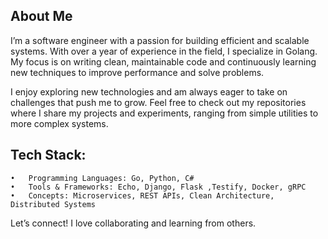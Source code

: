 ## About Me
I’m a software engineer with a passion for building efficient and scalable systems. With over a year of experience in the field, I specialize in Golang. My focus is on writing clean, maintainable code and continuously learning new techniques to improve performance and solve problems.

I enjoy exploring new technologies and am always eager to take on challenges that push me to grow. Feel free to check out my repositories where I share my projects and experiments, ranging from simple utilities to more complex systems.

## Tech Stack:
	•	Programming Languages: Go, Python, C#
	•	Tools & Frameworks: Echo, Django, Flask ,Testify, Docker, gRPC
	•	Concepts: Microservices, REST APIs, Clean Architecture, Distributed Systems

Let’s connect! I love collaborating and learning from others.
